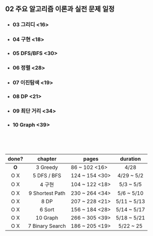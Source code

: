 ## 02 주요 알고리즘 이론과 실전 문제 일정

- ###  03 그리디 <16>
- ### 04 구현 <18>
- ### 05 DFS/BFS <30>
- ### 06 정렬 <28>
- ### 07 이진탐색 <19>
- ### 08 DP <21>
- ### 09 최단 거리 <34>
- ### 10 Graph <39>

<br>
<br>
<br>


| done? |     chapter     | pages          |   duration  |
|:-----:|:---------------:|----------------|:-----------:|
| **O** | 3 Greedy        | 86 ~ 102 <16>  | 4/28        |
| O X   | 5 DFS / BFS     | 124 ~ 154 <30> | 4/29 ~ 5/2  |
| O X   | 4 구현           | 104 ~ 122 <18> | 5/3 ~ 5/5   |
| O X   | 9 Shortest Path | 230 ~ 264 <34> | 5/6 ~ 5/10  |
| O X   | 8 DP            | 207 ~ 228 <21> | 5/11 ~ 5/13 |
| O X   | 6 Sort          | 156 ~ 184 <28> | 5/14 ~ 5/17 |
| O X   | 10 Graph        | 266 ~ 305 <39> | 5/18 ~ 5/21 |
| O X   | 7 Binary Search | 186 ~ 205 <19> | 5/22 ~ 25   |


<br>
<br>
<br>
<br>
